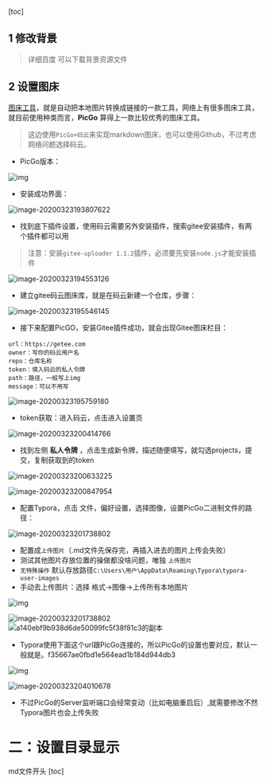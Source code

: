 [toc]



## 1 修改背景

> 详细百度 可以下载背景资源文件 



## 2 设置图床

[图床工具](https://github.com/Molunerfinn/PicGo/releases)，就是自动把本地图片转换成链接的一款工具，网络上有很多图床工具，就目前使用种类而言，**PicGo** 算得上一款比较优秀的图床工具。

> 这边使用`PicGo+码云`来实现markdown图床，也可以使用Github，不过考虑网络问题选择码云。

- PicGo版本：

![img](https://img2020.cnblogs.com/blog/1972718/202003/1972718-20200323210552751-1313111323.png)

- 安装成功界面：

![image-20200323193807622](https://gitee.com/fakefake00/NoteImgs/raw/master/img/image-20200323194623130.png)

- 找到底下插件设置，使用码云需要另外安装插件，搜索gitee安装插件，有两个插件都可以用

> 注意：安装`gitee-uploader 1.1.2`插件，必须要先安装`node.js`才能安装插件

![image-20200323194553126](https://gitee.com/fakefake00/NoteImgs/raw/master/img/image-20200323194553126.png)

- 建立gitee码云图床库，就是在码云新建一个仓库，步骤：

![image-20200323195546145](https://gitee.com/fakefake00/NoteImgs/raw/master/img/image-20200323195546145.png)

- 接下来配置PicGO，安装Gitee插件成功，就会出现Gitee图床栏目：

```
url：https://getee.com
owner：写你的码云用户名
repo：仓库名称
token：填入码云的私人令牌
path：路径，一般写上img
message：可以不用写
```

![image-20200323195759180](https://gitee.com/fakefake00/NoteImgs/raw/master/img/image-20200323200847954.png)

- token获取：进入码云，点击进入设置页

![image-20200323200414766](https://gitee.com/fakefake00/NoteImgs/raw/master/img/image-20200323200414766.png)

- 找到左侧 **私人令牌** ，点击生成新令牌，描述随便填写，就勾选projects，提交，复制获取到的token

![image-20200323200633225](https://gitee.com/fakefake00/NoteImgs/raw/master/img/image-20200323195759180.png)

![image-20200323200847954](https://gitee.com/fakefake00/NoteImgs/raw/master/img/image-20200323200633225.png)

- 配置Typora，点击 文件，偏好设置，选择图像，设置PicGo二进制文件的路径：

![image-20200323201738802](https://gitee.com/fakefake00/NoteImgs/raw/master/img/image-20200323201738802.png)

- 配置成`上传图片`（.md文件先保存完，再插入进去的图片上传会失败）
- 测试其他图片存放位置的操做都没啥问题，唯独 `上传图片`
- `无特殊操作` 默认存放路径`C:\Users\用户\AppData\Roaming\Typora\typora-user-images`
- 手动去上传图片：选择 格式->图像->上传所有本地图片

![img](https://img2020.cnblogs.com/blog/1972718/202003/1972718-20200325124858815-145787238.png)

![image-20200323201738802](https://gitee.com/fakefake00/NoteImgs/raw/master/img/image-20200323201738802.png)![a140ebf9b938d6de50099fc5f38f81c3的副本](/Users/snailzhou/Desktop/a140ebf9b938d6de50099fc5f38f81c3的副本.jpg)

- Typora使用下面这个url跟PicGo连接的，所以PicGo的设置也要对应，默认一般就是。f35667ae0fbd1e564ead1b184d944db3

![img](https://gitee.com/fakefake00/NoteImgs/raw/master/img/image-20200323203807172-1584967114062.png)

![image-20200323204010678](https://gitee.com/fakefake00/NoteImgs/raw/master/img/image-20200323204010678.png)

- 不过PicGo的Server监听端口会经常变动（比如电脑重启后）,就需要修改不然Typora图片也会上传失败




# 二：设置目录显示

md文件开头 [toc]
